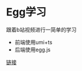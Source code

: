 # Egg学习


跟着b站视频进行一简单的学习

* 前端使用umi+ts
* 后端使用egg.js

[链接](https://www.bilibili.com/video/BV1D5411a7bb)
